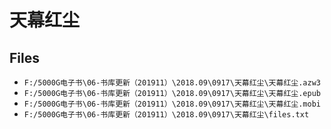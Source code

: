 # 天幕红尘

## Files

- `F:/5000G电子书\06-书库更新（201911）\2018.09\0917\天幕红尘\天幕红尘.azw3`
- `F:/5000G电子书\06-书库更新（201911）\2018.09\0917\天幕红尘\天幕红尘.epub`
- `F:/5000G电子书\06-书库更新（201911）\2018.09\0917\天幕红尘\天幕红尘.mobi`
- `F:/5000G电子书\06-书库更新（201911）\2018.09\0917\天幕红尘\files.txt`
